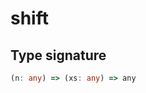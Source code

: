 # shift

## Type signature

<!-- prettier-ignore-start -->
```typescript
(n: any) => (xs: any) => any
```
<!-- prettier-ignore-end -->

